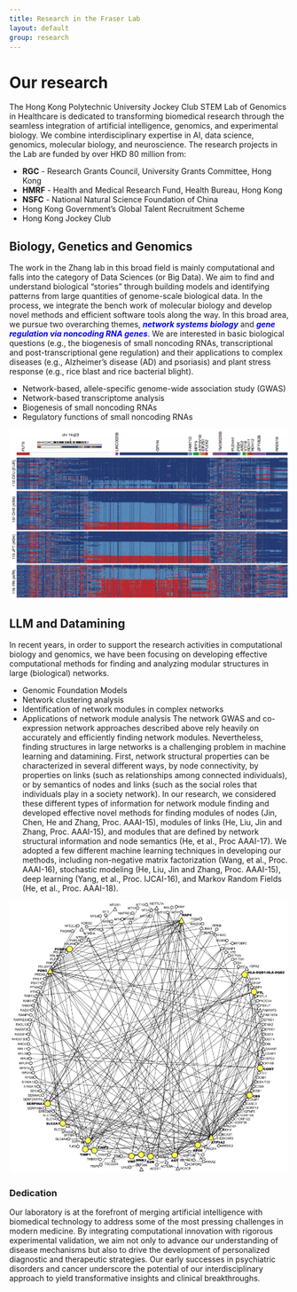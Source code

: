 ```yaml
---
title: Research in the Fraser Lab
layout: default
group: research
---
```


<div class="row">

# Our research

The Hong Kong Polytechnic University Jockey Club STEM Lab of Genomics in Healthcare is dedicated to transforming biomedical research through the seamless integration of artificial intelligence, genomics, and experimental biology. We combine interdisciplinary expertise in AI, data science, genomics, molecular biology, and neuroscience. The research projects in the Lab are funded by over HKD 80 million from:
- **RGC** - Research Grants Council, University Grants Committee, Hong Kong
- **HMRF** - Health and Medical Research Fund, Health Bureau, Hong Kong
- **NSFC** - National Natural Science Foundation of China
- Hong Kong Government’s Global Talent Recruitment Scheme
- Hong Kong Jockey Club

</div>

<div class="row">

## Biology, Genetics and Genomics

<div class="col-md-7 order-md-2">

The work in the Zhang lab in this broad field is mainly computational and falls into the category of Data Sciences (or Big Data). We aim to find and understand biological “stories” through building models and identifying patterns from large quantities of genome-scale biological data. In the process, we integrate the bench work of molecular biology and develop novel methods and efficient software tools along the way. In this broad area, we pursue two overarching themes, **<span style="color:blue; font-weight:bold; font-style:italic;">network systems biology</span>** and **<span style="color:blue; font-weight:bold; font-style:italic;">gene regulation via noncoding RNA genes</span>**. We are interested in basic biological questions (e.g., the biogenesis of small noncoding RNAs, transcriptional and post-transcriptional gene regulation) and their applications to complex diseases (e.g., Alzheimer’s disease (AD) and psoriasis) and plant stress response (e.g., rice blast and rice bacterial blight).
- Network-based, allele-specific genome-wide association study (GWAS)
- Network-based transcriptome analysis
- Biogenesis of small noncoding RNAs
- Regulatory functions of small noncoding RNAs

</div>

<div class="col-md-5 order-md-1 align-self-center">
<img class="img-fluid w-65" src="/static/img/research/research_picture1.png" alt="Research in the Zhang lab related to PTP1B">
</div>

</div>

<div class="row">

## LLM and Datamining

<div class="col-md-7 order-md-1 ">

 In recent years, in order to support the research activities in computational biology and genomics, we have been focusing on developing effective computational methods for finding and analyzing modular structures in large (biological) networks.
- Genomic Foundation Models
- Network clustering analysis
- Identification of network modules in complex networks
- Applications of network module analysis
The network GWAS and co-expression network approaches described above rely heavily on accurately and efficiently finding network modules. Nevertheless, finding structures in large networks is a challenging problem in machine learning and datamining. First, network structural properties can be characterized in several different ways, by node connectivity, by properties on links (such as relationships among connected individuals), or by semantics of nodes and links (such as the social roles that individuals play in a society network). In our research, we considered these different types of information for network module finding and developed effective novel methods for finding modules of nodes (Jin, Chen, He and Zhang, Proc. AAAI-15), modules of links (He, Liu, Jin and Zhang, Proc. AAAI-15), and modules that are defined by network structural information and node semantics (He, et al., Proc AAAI-17). We adopted a few different machine learning techniques in developing our methods, including non-negative matrix factorization (Wang, et al., Proc. AAAI-16), stochastic modeling (He, Liu, Jin and Zhang, Proc. AAAI-15), deep learning (Yang, et al., Proc. IJCAI-16), and Markov Random Fields (He, et al., Proc. AAAI-18).

</div>

<div class="col-md-3 order-md-2 align-self-center">
<img class="img-fluid w-150" src="/static/img/research/research_picture3.png" alt="antibiotic">
</div>

</div>

<div class="row">

### Dedication
<div class="col-md-7 order-md-2">

Our laboratory is at the forefront of merging artificial intelligence with biomedical technology to address some of the most pressing challenges in modern medicine. By integrating computational innovation with rigorous experimental validation, we aim not only to advance our understanding of disease mechanisms but also to drive the development of personalized diagnostic and therapeutic strategies. Our early successes in psychiatric disorders and cancer underscore the potential of our interdisciplinary approach to yield transformative insights and clinical breakthroughs.
</div>

</div>

